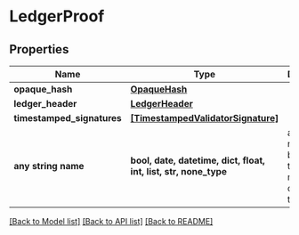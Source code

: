 # LedgerProof


## Properties
Name | Type | Description | Notes
------------ | ------------- | ------------- | -------------
**opaque_hash** | [**OpaqueHash**](OpaqueHash.md) |  | 
**ledger_header** | [**LedgerHeader**](LedgerHeader.md) |  | 
**timestamped_signatures** | [**[TimestampedValidatorSignature]**](TimestampedValidatorSignature.md) |  | 
**any string name** | **bool, date, datetime, dict, float, int, list, str, none_type** | any string name can be used but the value must be the correct type | [optional]

[[Back to Model list]](../README.md#documentation-for-models) [[Back to API list]](../README.md#documentation-for-api-endpoints) [[Back to README]](../README.md)



